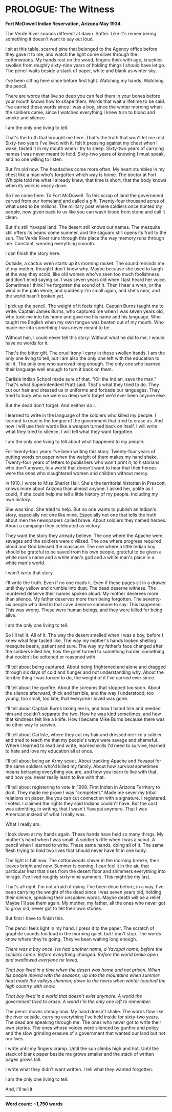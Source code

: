 # PROLOGUE: The Witness

**Fort McDowell Indian Reservation, Arizona**
**May 1934**

The Verde River sounds different at dawn. Softer. Like it's remembering something it doesn't want to say out loud.

I sit at this table, scarred pine that belonged to the Agency office before they gave it to me, and watch the light come silver through the cottonwoods. My hands rest on the wood, fingers thick with age, knuckles swollen from roughly sixty-nine years of holding things I should have let go. The pencil waits beside a stack of paper, white and blank as winter sky.

I've been sitting here since before first light. Watching my hands. Watching the pencil.

There are words that live so deep you can feel them in your bones before your mouth knows how to shape them. Words that wait a lifetime to be said. I've carried these words since I was a boy, since the winter morning when the soldiers came, since I watched everything I knew turn to blood and smoke and silence.

I am the only one living to tell.

That's the truth that brought me here. That's the truth that won't let me rest. Sixty-two years I've lived with it, felt it pressing against my chest when I wake, tasted it in my mouth when I try to sleep. Sixty-two years of carrying names I was never meant to hold. Sixty-two years of knowing I must speak, and no one willing to listen.

But I'm old now. The headaches come more often. My heart stumbles in my chest like a man who's forgotten which way is home. The doctor at Fort Whipple told me what I already knew, that time is short, that the body knows when its work is nearly done.

So I've come here. To Fort McDowell. To this scrap of land the government carved from our homeland and called a gift. Twenty-four thousand acres of what used to be millions. The military post where soldiers once hunted my people, now given back to us like you can wash blood from stone and call it clean.

But it's still Yavapai land. The desert still knows our names. The mesquite still offers its beans come summer, and the saguaro still opens its fruit to the sun. The Verde River runs through this place the way memory runs through me. Constant, wearing everything smooth.

I can finish the story here.

Outside, a cactus wren starts up its morning racket. The sound reminds me of my mother, though I don't know why. Maybe because she used to laugh at the way they scold, like old women who've seen too much foolishness and don't mind saying so. I was seven years old when I last heard her voice. Sometimes I think I've forgotten the sound of it. Then I hear a wren, or the wind in the palo verde, and suddenly I'm small again, and she's near, and the world hasn't broken yet.

I pick up the pencil. The weight of it feels right. Captain Burns taught me to write. Captain James Burns, who captured me when I was seven years old, who took me into his home and gave me his name and his language. Who taught me English when my own tongue was beaten out of my mouth. Who made me into something I was never meant to be.

Without him, I could never tell this story. Without what he did to me, I would have no words for it.

That's the bitter gift. The cruel irony I carry in these swollen hands. I am the only one living to tell, but I am also the only one left with the education to tell it. The only one who survived long enough. The only one who learned their language well enough to turn it back on them.

Carlisle Indian School made sure of that. "Kill the Indian, save the man." That's what Superintendent Pratt said. That's what they tried to do. They cut our hair and dressed us in uniforms and forbade our languages. They tried to bury who we were so deep we'd forget we'd ever been anyone else.

But the dead don't forget. And neither do I.

I learned to write in the language of the soldiers who killed my people. I learned to read in the tongue of the government that tried to erase us. And now I will use their words like a weapon turned back on itself. I will write what they tried to silence. I will tell what they want forgotten.

I am the only one living to tell about what happened to my people.

For twenty-four years I've been writing this story. Twenty-four years of putting words on paper when the weight of them makes my hand shake. Twenty-four years of letters to publishers who won't print it, to historians who don't answer, to a world that doesn't want to hear that their heroes were the ones who slaughtered women and children without mercy.

In 1910, I wrote to Miss Sharlot Hall. She's the territorial historian in Prescott, knows more about Arizona than almost anyone. I asked her, polite as I could, if she could help me tell a little history of my people. Including my own history.

She was kind. She tried to help. But no one wants to publish an Indian's story, especially not one like mine. Especially not one that tells the truth about men the newspapers called brave. About soldiers they named heroes. About a campaign they celebrated as victory.

They want the story they already believe. The one where the Apache were savages and the soldiers were civilized. The one where progress required blood and God blessed the massacre. The one where a little Indian boy should be grateful to be saved from his own people, grateful to be given a white man's name and a white man's god and a white man's place in a white man's world.

I won't write that story.

I'll write the truth. Even if no one reads it. Even if these pages sit in a drawer until they yellow and crumble into dust. The dead deserve witness. The murdered deserve their names spoken aloud. My mother deserves more than silence. My father deserves more than being forgotten. The seventy-six people who died in that cave deserve someone to say: This happened. This was wrong. These were human beings, and they were killed for being alive.

I am the only one living to tell.

So I'll tell it. All of it. The way the desert smelled when I was a boy, before I knew what fear tasted like. The way my mother's hands looked shelling mesquite beans, patient and sure. The way my father's face changed after the soldiers killed her, how the grief turned to something harder, something that couldn't be softened or reasoned with.

I'll tell about being captured. About being frightened and alone and dragged through six days of cold and hunger and not understanding why. About the terrible thing I was forced to do, the weight of it I've carried ever since.

I'll tell about the gunfire. About the screams that stopped too soon. About the silence afterward, thick and terrible, and the way I understood, too young, too small, too late, that everyone I loved was gone.

I'll tell about Captain Burns taking me in, and how I hated him and needed him and couldn't separate the two. How he was kind sometimes, and how that kindness felt like a knife. How I became Mike Burns because there was no other way to survive.

I'll tell about Carlisle, where they cut my hair and dressed me like a soldier and tried to teach me that my people's ways were savage and shameful. Where I learned to read and write, learned skills I'd need to survive, learned to hate and love my education all at once.

I'll tell about being an Army scout. About tracking Apache and Yavapai for the same soldiers who'd killed my family. About how survival sometimes means betraying everything you are, and how you learn to live with that, and how you never really learn to live with that.

I'll tell about registering to vote in 1908. First Indian in Arizona Territory to do it. They made me prove I was "competent." Made me sever my tribal relations on paper, like you can cut connection with a signature. I registered. I voted. I claimed the rights they said Indians couldn't have. But the cost was admitting, in writing, that I wasn't Yavapai anymore. That I was American instead of what I really was.

What I really am.

I look down at my hands again. These hands have held so many things. My mother's hand when I was small. A soldier's rifle when I was a scout. A pencil when I learned to write. These same hands, doing all of it. The same flesh trying to hold two lives that should never have fit in one body.

The light is full now. The cottonwoods shiver in the morning breeze, their leaves bright and new. Summer is coming. I can feel it in the air, that particular heat that rises from the desert floor and shimmers everything into mirage. I've lived roughly sixty-nine summers. This might be my last.

That's all right. I'm not afraid of dying. I've been dead before, in a way. I've been carrying the weight of the dead since I was seven years old, holding their silence, speaking their unspoken words. Maybe death will be a relief. Maybe I'll see them again. My mother, my father, all the ones who never got to grow old, never got to tell their own stories.

But first I have to finish this.

The pencil feels light in my hand. I press it to the paper. The scratch of graphite sounds too loud in the morning quiet, but I don't stop. The words know where they're going. They've been waiting long enough.

*There was a boy once. He had another name, a Yavapai name, before the soldiers came. Before everything changed. Before the world broke open and swallowed everyone he loved.*

*That boy lived in a time when the desert was home and not prison. When his people moved with the seasons, up into the mountains when summer heat made the valleys shimmer, down to the rivers when winter touched the high country with snow.*

*That boy lived in a world that doesn't exist anymore. A world the government tried to erase. A world I'm the only one left to remember.*

The pencil moves steady now. My hand doesn't shake. The words flow like the river outside, carrying everything I've held inside for sixty-two years. The dead are speaking through me. The ones who never got to write their own stories. The ones whose voices were silenced by gunfire and policy and the slow grinding erasure of a government that wanted our land but not our lives.

I write until my fingers cramp. Until the sun climbs high and hot. Until the stack of blank paper beside me grows smaller and the stack of written pages grows tall.

I write what they didn't want written. I tell what they wanted forgotten.

I am the only one living to tell.

And, I'll tell it.

---

**Word count: ~1,750 words**
